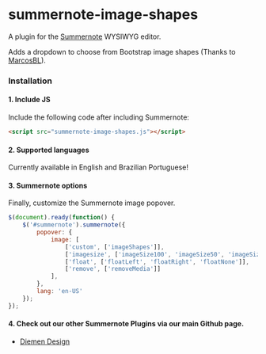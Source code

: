 # summernote-image-shapes
A plugin for the [Summernote](https://github.com/summernote/summernote/) WYSIWYG editor.

Adds a dropdown to choose from Bootstrap image shapes (Thanks to [MarcosBL](https://github.com/MarcosBL)).

### Installation

#### 1. Include JS

Include the following code after including Summernote:

```html
<script src="summernote-image-shapes.js"></script>
```

#### 2. Supported languages
Currently available in English and Brazilian Portuguese!

#### 3. Summernote options
Finally, customize the Summernote image popover.

```javascript
$(document).ready(function() {
    $('#summernote').summernote({
        popover: {
            image: [
                ['custom', ['imageShapes']],
                ['imagesize', ['imageSize100', 'imageSize50', 'imageSize25']],
                ['float', ['floatLeft', 'floatRight', 'floatNone']],
                ['remove', ['removeMedia']]
            ],
        },
        lang: 'en-US'
    });
});
```

#### 4. Check out our other Summernote Plugins via our main Github page.
- [Diemen Design](https://github.com/DiemenDesign/)

